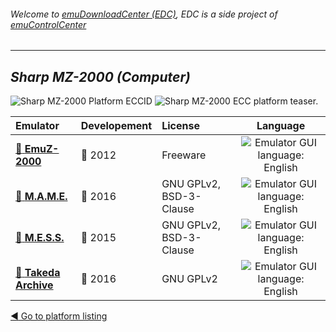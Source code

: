 ###### Welcome to [emuDownloadCenter (EDC)](https://github.com/PhoenixInteractiveNL/emuDownloadCenter/wiki/), EDC is a side project of [emuControlCenter](https://github.com/PhoenixInteractiveNL/emuControlCenter/wiki/)
***
## _Sharp MZ-2000 (Computer)_
![](https://raw.githubusercontent.com/wiki/PhoenixInteractiveNL/emuDownloadCenter/images_platform/ecc_mz2000_cell.png "Sharp MZ-2000 Platform ECCID")
![](https://raw.githubusercontent.com/wiki/PhoenixInteractiveNL/emuDownloadCenter/images_platform/ecc_mz2000_teaser.png "Sharp MZ-2000 ECC platform teaser.")

| Emulator | Developement | License | Language |
|:---------|:-------------|:--------|:--------:|
| [:file_folder: **EmuZ-2000**](https://github.com/PhoenixInteractiveNL/emuDownloadCenter/wiki/Emulator-emuz2000#menu) | :red_circle: 2012 | Freeware | ![](https://raw.githubusercontent.com/wiki/PhoenixInteractiveNL/emuDownloadCenter/images_flags/icon_flag_EN_24.png "Emulator GUI language: English") |
| [:file_folder: **M.A.M.E.**](https://github.com/PhoenixInteractiveNL/emuDownloadCenter/wiki/Emulator-mame#menu) | :large_blue_circle: 2016 | GNU GPLv2, BSD-3-Clause | ![](https://raw.githubusercontent.com/wiki/PhoenixInteractiveNL/emuDownloadCenter/images_flags/icon_flag_EN_24.png "Emulator GUI language: English") |
| [:file_folder: **M.E.S.S.**](https://github.com/PhoenixInteractiveNL/emuDownloadCenter/wiki/Emulator-mess#menu) | :large_blue_circle: 2015 | GNU GPLv2, BSD-3-Clause | ![](https://raw.githubusercontent.com/wiki/PhoenixInteractiveNL/emuDownloadCenter/images_flags/icon_flag_EN_24.png "Emulator GUI language: English") |
| [:file_folder: **Takeda Archive**](https://github.com/PhoenixInteractiveNL/emuDownloadCenter/wiki/Emulator-takeda#menu) | :large_blue_circle: 2016 | GNU GPLv2 | ![](https://raw.githubusercontent.com/wiki/PhoenixInteractiveNL/emuDownloadCenter/images_flags/icon_flag_EN_24.png "Emulator GUI language: English") |

[:arrow_backward: Go to platform listing](https://github.com/PhoenixInteractiveNL/emuDownloadCenter/wiki/EDC-Platform-List)
